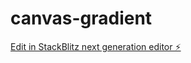 # canvas-gradient

[Edit in StackBlitz next generation editor ⚡️](https://stackblitz.com/~/github.com/anoop-jadhav-ui/canvas-gradient)